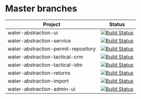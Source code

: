 # Master branches


| Project | Status |
| ------- | ------ |
| water-abstraction-ui | [![Build Status](https://travis-ci.org/DEFRA/water-abstraction-ui.svg?branch=master)](https://travis-ci.org/DEFRA/water-abstraction-ui) |
| water-abstraction-service | [![Build Status](https://travis-ci.org/DEFRA/water-abstraction-service.svg?branch=master)](https://travis-ci.org/DEFRA/water-abstraction-service) |
| water-abstraction-permit-repository | [![Build Status](https://travis-ci.org/DEFRA/water-abstraction-permit-repository.svg?branch=develop)](https://travis-ci.org/DEFRA/water-abstraction-permit-repository) |
| water-abstraction-tactical-crm | [![Build Status](https://travis-ci.org/DEFRA/water-abstraction-tactical-crm.svg?branch=master)](https://travis-ci.org/DEFRA/water-abstraction-tactical-crm) |
| water-abstraction-tactical-idm | [![Build Status](https://travis-ci.org/DEFRA/water-abstraction-tactical-idm.svg?branch=master)](https://travis-ci.org/DEFRA/water-abstraction-tactical-idm) |
| water-abstraction-returns | [![Build Status](https://travis-ci.org/DEFRA/water-abstraction-returns.svg?branch=master)](https://travis-ci.org/DEFRA/water-abstraction-returns) |
| water-abstraction-import | [![Build Status](https://travis-ci.org/DEFRA/water-abstraction-import.svg?branch=master)](https://travis-ci.org/DEFRA/water-abstraction-import) |
| water-abstraction-admin-ui | [![Build Status](https://travis-ci.org/DEFRA/water-abstraction-admin-ui.svg?branch=master)](https://travis-ci.org/DEFRA/water-abstraction-admin-ui) |

